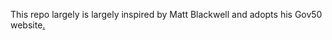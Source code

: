 
This repo largely is largely inspired by Matt Blackwell and adopts his Gov50 website<a href='https://gov50.mattblackwell.org/'>.
